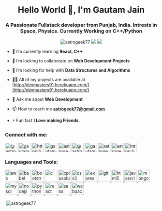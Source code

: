 <h1 align="center">Hello World 👋, I'm Gautam Jain</h1>
<h3 align="center">A Passionate Fullstack developer from Punjab, India. Intrests in Space, Physics. Currently Working on C++/Python</h3>

<p align="center">
  <img src="https://komarev.com/ghpvc/?username=astrogeek77" alt="astrogeek77" /> 
  <img src="https://img.shields.io/github/followers/astrogeek77?label=Follow&style=social" /> 
  <img src="https://img.shields.io/reddit/user-karma/combined/Astrogeek7?style=social" /> 
</p>


- 🌱 I’m currently learning **React, C++**

- 👯 I’m looking to collaborate on **Web Development Projects**

- 🤝 I’m looking for help with **Data Structures and Algorithms**

- 👨‍💻 All of my projects are available at [http://devmasters91.herokuapp.com/](http://devmasters91.herokuapp.com/)

- 💬 Ask me about **Web Development**

- 📫 How to reach me **astrogeek77@gmail.com**

- ⚡ Fun fact **I Love making Friends.**

<p align="left">
<h3 align="left">Connect with me:</h3>
<a href="https://twitter.com/@astrogeek77" target="blank"><img align="center" src="https://cdn.jsdelivr.net/npm/simple-icons@3.0.1/icons/twitter.svg" alt="@astrogeek77" height="30" width="40" /></a>
<a href="https://linkedin.com/in/gautam jain" target="blank"><img align="center" src="https://cdn.jsdelivr.net/npm/simple-icons@3.0.1/icons/linkedin.svg" alt="gautam jain" height="30" width="40" /></a>
<a href="https://stackoverflow.com/users/https://stackoverflow.com/users/13259215/gautam-jain" target="blank"><img align="center" src="https://cdn.jsdelivr.net/npm/simple-icons@3.0.1/icons/stackoverflow.svg" alt="https://stackoverflow.com/users/13259215/gautam-jain" height="30" width="40" /></a>
<a href="https://fb.com/gautam jain" target="blank"><img align="center" src="https://cdn.jsdelivr.net/npm/simple-icons@3.0.1/icons/facebook.svg" alt="gautam jain" height="30" width="40" /></a>
<a href="https://instagram.com/astrogeek77" target="blank"><img align="center" src="https://cdn.jsdelivr.net/npm/simple-icons@3.0.1/icons/instagram.svg" alt="astrogeek77" height="30" width="40" /></a>
<a href="https://medium.com/@astrogeek77" target="blank"><img align="center" src="https://cdn.jsdelivr.net/npm/simple-icons@3.0.1/icons/medium.svg" alt="@astrogeek77" height="30" width="40" /></a>
<a href="https://www.youtube.com/c/gautam jain" target="blank"><img align="center" src="https://cdn.jsdelivr.net/npm/simple-icons@3.0.1/icons/youtube.svg" alt="gautam jain" height="30" width="40" /></a>
<a href="https://www.hackerrank.com/astrogeek77" target="blank"><img align="center" src="https://cdn.jsdelivr.net/npm/simple-icons@3.0.1/icons/hackerrank.svg" alt="astrogeek77" height="30" width="40" /></a>
<a href="https://codeforces.com/profile/astrogeek77" target="blank"><img align="center" src="https://cdn.jsdelivr.net/npm/simple-icons@3.0.1/icons/codeforces.svg" alt="astrogeek77" height="30" width="40" /></a>
<a href="https://auth.geeksforgeeks.org/user/https://auth.geeksforgeeks.org/user/astrogeek77/profileuser/astrogeek77/todo-done/" target="blank"><img align="center" src="https://cdn.jsdelivr.net/npm/simple-icons@3.0.1/icons/geeksforgeeks.svg" alt="https://auth.geeksforgeeks.org/user/astrogeek77/profileuser/astrogeek77/todo-done/" height="30" width="40" /></a>
</p>

<h3 align="left">Languages and Tools:</h3>
<p align="left"> <a href="https://aws.amazon.com" target="_blank"> <img src="https://devicons.github.io/devicon/devicon.git/icons/amazonwebservices/amazonwebservices-original-wordmark.svg" alt="aws" width="40" height="40"/> </a> <a href="https://babeljs.io/" target="_blank"> <img src="https://www.vectorlogo.zone/logos/babeljs/babeljs-icon.svg" alt="babel" width="40" height="40"/> </a> <a href="https://getbootstrap.com" target="_blank"> <img src="https://devicons.github.io/devicon/devicon.git/icons/bootstrap/bootstrap-plain.svg" alt="bootstrap" width="40" height="40"/> </a> <a href="https://www.cprogramming.com/" target="_blank"> <img src="https://devicons.github.io/devicon/devicon.git/icons/c/c-original.svg" alt="c" width="40" height="40"/> </a> <a href="https://www.w3schools.com/cpp/" target="_blank"> <img src="https://devicons.github.io/devicon/devicon.git/icons/cplusplus/cplusplus-original.svg" alt="cplusplus" width="40" height="40"/> </a> <a href="https://www.w3schools.com/css/" target="_blank"> <img src="https://devicons.github.io/devicon/devicon.git/icons/css3/css3-original-wordmark.svg" alt="css3" width="40" height="40"/> </a> <a href="https://expressjs.com" target="_blank"> <img src="https://devicons.github.io/devicon/devicon.git/icons/express/express-original-wordmark.svg" alt="express" width="40" height="40"/> </a> <a href="https://git-scm.com/" target="_blank"> <img src="https://www.vectorlogo.zone/logos/git-scm/git-scm-icon.svg" alt="git" width="40" height="40"/> </a> <a href="https://www.w3.org/html/" target="_blank"> <img src="https://devicons.github.io/devicon/devicon.git/icons/html5/html5-original-wordmark.svg" alt="html5" width="40" height="40"/> </a> <a href="https://developer.mozilla.org/en-US/docs/Web/JavaScript" target="_blank"> <img src="https://devicons.github.io/devicon/devicon.git/icons/javascript/javascript-original.svg" alt="javascript" width="40" height="40"/> </a> <a href="https://www.mongodb.com/" target="_blank"> <img src="https://devicons.github.io/devicon/devicon.git/icons/mongodb/mongodb-original-wordmark.svg" alt="mongodb" width="40" height="40"/> </a> <a href="https://www.mysql.com/" target="_blank"> <img src="https://devicons.github.io/devicon/devicon.git/icons/mysql/mysql-original-wordmark.svg" alt="mysql" width="40" height="40"/> </a> <a href="https://nodejs.org" target="_blank"> <img src="https://devicons.github.io/devicon/devicon.git/icons/nodejs/nodejs-original-wordmark.svg" alt="nodejs" width="40" height="40"/> </a> <a href="https://www.python.org" target="_blank"> <img src="https://devicons.github.io/devicon/devicon.git/icons/python/python-original.svg" alt="python" width="40" height="40"/> </a> <a href="https://reactjs.org/" target="_blank"> <img src="https://devicons.github.io/devicon/devicon.git/icons/react/react-original-wordmark.svg" alt="react" width="40" height="40"/> </a> <a href="https://sass-lang.com" target="_blank"> <img src="https://devicons.github.io/devicon/devicon.git/icons/sass/sass-original.svg" alt="sass" width="40" height="40"/> </a> <a href="https://webpack.js.org" target="_blank"> <img src="https://devicons.github.io/devicon/devicon.git/icons/webpack/webpack-original.svg" alt="webpack" width="40" height="40"/> </a> </p>

<p>&nbsp;<img align="center" src="https://github-readme-stats.vercel.app/api?username=astrogeek77&show_icons=true" alt="astrogeek77" /></p>

